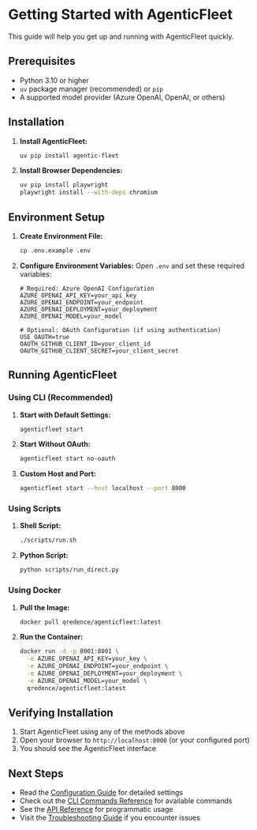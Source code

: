 # Getting Started with AgenticFleet

This guide will help you get up and running with AgenticFleet quickly.

## Prerequisites

- Python 3.10 or higher
- `uv` package manager (recommended) or `pip`
- A supported model provider (Azure OpenAI, OpenAI, or others)

## Installation

1. **Install AgenticFleet:**
   ```bash
   uv pip install agentic-fleet
   ```

2. **Install Browser Dependencies:**
   ```bash
   uv pip install playwright
   playwright install --with-deps chromium
   ```

## Environment Setup

1. **Create Environment File:**
   ```bash
   cp .env.example .env
   ```

2. **Configure Environment Variables:**
   Open `.env` and set these required variables:
   ```env
   # Required: Azure OpenAI Configuration
   AZURE_OPENAI_API_KEY=your_api_key
   AZURE_OPENAI_ENDPOINT=your_endpoint
   AZURE_OPENAI_DEPLOYMENT=your_deployment
   AZURE_OPENAI_MODEL=your_model

   # Optional: OAuth Configuration (if using authentication)
   USE_OAUTH=true
   OAUTH_GITHUB_CLIENT_ID=your_client_id
   OAUTH_GITHUB_CLIENT_SECRET=your_client_secret
   ```

## Running AgenticFleet

### Using CLI (Recommended)

1. **Start with Default Settings:**
   ```bash
   agenticfleet start
   ```

2. **Start Without OAuth:**
   ```bash
   agenticfleet start no-oauth
   ```

3. **Custom Host and Port:**
   ```bash
   agenticfleet start --host localhost --port 8000
   ```

### Using Scripts

1. **Shell Script:**
   ```bash
   ./scripts/run.sh
   ```

2. **Python Script:**
   ```bash
   python scripts/run_direct.py
   ```

### Using Docker

1. **Pull the Image:**
   ```bash
   docker pull qredence/agenticfleet:latest
   ```

2. **Run the Container:**
   ```bash
   docker run -d -p 8001:8001 \
     -e AZURE_OPENAI_API_KEY=your_key \
     -e AZURE_OPENAI_ENDPOINT=your_endpoint \
     -e AZURE_OPENAI_DEPLOYMENT=your_deployment \
     -e AZURE_OPENAI_MODEL=your_model \
     qredence/agenticfleet:latest
   ```

## Verifying Installation

1. Start AgenticFleet using any of the methods above
2. Open your browser to `http://localhost:8000` (or your configured port)
3. You should see the AgenticFleet interface

## Next Steps

- Read the [Configuration Guide](configuration.md) for detailed settings
- Check out the [CLI Commands Reference](cli_commands.md) for available commands
- See the [API Reference](api_reference.md) for programmatic usage
- Visit the [Troubleshooting Guide](troubleshooting.md) if you encounter issues
